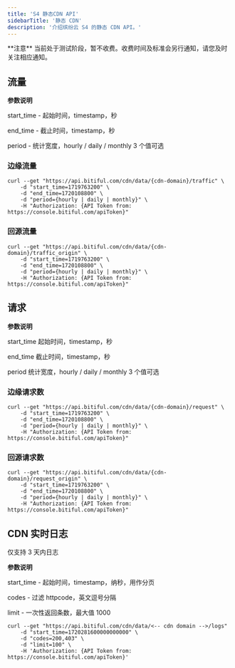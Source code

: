 ```yaml
---
title: 'S4 静态CDN API'
sidebarTitle: '静态 CDN'
description: '介绍缤纷云 S4 的静态 CDN API。'
---
```


<Warning>
**注意**
当前处于测试阶段，暂不收费。收费时间及标准会另行通知，请您及时关注相应通知。
</Warning>

## 流量

<Tip>

**参数说明**

start_time - 起始时间，timestamp，秒

end_time   - 截止时间，timestamp，秒

period     - 统计宽度，hourly / daily / monthly 3 个值可选

</Tip>

### 边缘流量
```shell
curl --get "https://api.bitiful.com/cdn/data/{cdn-domain}/traffic" \ 
    -d "start_time=1719763200" \
    -d "end_time=1720108800" \
    -d "period={hourly | daily | monthly}" \
    -H "Authorization: {API Token from: https://console.bitiful.com/apiToken}"
```

### 回源流量
```shell
curl --get "https://api.bitiful.com/cdn/data/{cdn-domain}/traffic_origin" \ 
    -d "start_time=1719763200" \
    -d "end_time=1720108800" \
    -d "period={hourly | daily | monthly}" \
    -H "Authorization: {API Token from: https://console.bitiful.com/apiToken}"
```

## 请求

<Tip>

**参数说明**

start_time   起始时间，timestamp，秒

end_time     截止时间，timestamp，秒

period       统计宽度，hourly / daily / monthly 3 个值可选

</Tip>

### 边缘请求数
```shell
curl --get "https://api.bitiful.com/cdn/data/{cdn-domain}/request" \ 
    -d "start_time=1719763200" \
    -d "end_time=1720108800" \
    -d "period={hourly | daily | monthly}" \
    -H "Authorization: {API Token from: https://console.bitiful.com/apiToken}"
```

### 回源请求数
```shell
curl --get "https://api.bitiful.com/cdn/data/{cdn-domain}/request_origin" \ 
    -d "start_time=1719763200" \
    -d "end_time=1720108800" \
    -d "period={hourly | daily | monthly}" \
    -H "Authorization: {API Token from: https://console.bitiful.com/apiToken}"
```

## CDN 实时日志
仅支持 3 天内日志

<Tip>

**参数说明**

start_time - 起始时间，timestamp，纳秒，用作分页

codes      - 过滤 httpcode，英文逗号分隔

limit      - 一次性返回条数，最大值 1000

</Tip>

```shell
curl --get "https://api.bitiful.com/cdn/data/<-- cdn domain -->/logs"
    -d "start_time=1720281600000000000" \
    -d "codes=200,403" \
    -d "limit=100" \
    -H 'Authorization: {API Token from: https://console.bitiful.com/apiToken}'
```